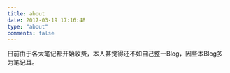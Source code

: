 ```yaml
---
title: about
date: 2017-03-19 17:16:48
type: "about"
comments: false
---
```

日前由于各大笔记都开始收费，本人甚觉得还不如自己整一Blog，因些本Blog多为笔记耳。
